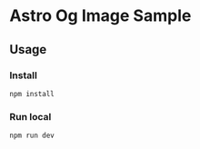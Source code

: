 # Astro Og Image Sample

## Usage

### Install

```
npm install
```

### Run local

```
npm run dev
```
